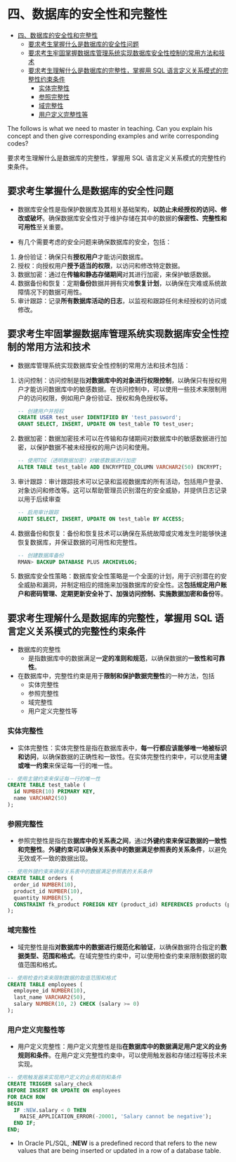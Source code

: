 # 四、数据库的安全性和完整性

- [四、数据库的安全性和完整性](#四数据库的安全性和完整性)
  - [要求考生掌握什么是数据库的安全性问题](#要求考生掌握什么是数据库的安全性问题)
  - [要求考生牢固掌握数据库管理系统实现数据库安全性控制的常用方法和技术](#要求考生牢固掌握数据库管理系统实现数据库安全性控制的常用方法和技术)
  - [要求考生理解什么是数据库的完整性，掌握用 SQL 语言定义关系模式的完整性约束条件](#要求考生理解什么是数据库的完整性掌握用-sql-语言定义关系模式的完整性约束条件)
    - [实体完整性](#实体完整性)
    - [参照完整性](#参照完整性)
    - [域完整性](#域完整性)
    - [用户定义完整性等](#用户定义完整性等)

The follows is what we need to master in teaching. Can you explain his concept and then give corresponding examples and write corresponding codes?

要求考生理解什么是数据库的完整性，掌握用 SQL 语言定义关系模式的完整性约束条件。

## 要求考生掌握什么是数据库的安全性问题

- 数据库安全性是指保护数据库及其相关基础架构，**以防止未经授权的访问、修改或破坏**。确保数据库安全性对于维护存储在其中的数据的**保密性、完整性和可用性**至关重要。

- 有几个需要考虑的安全问题来确保数据库的安全，包括：

1. 身份验证：确保只有**授权用户**才能访问数据库。
2. 授权：向授权用户**授予适当的权限**，以访问和修改特定数据。
3. 数据加密：通过在**传输和静态存储期间**对其进行加密，来保护敏感数据。
4. 数据备份和恢复：定期**备份**数据并拥有灾难**恢复计划**，以确保在灾难或系统故障情况下的数据可用性。
5. 审计跟踪：记录**所有数据库活动的日志**，以监视和跟踪任何未经授权的访问或修改。

## 要求考生牢固掌握数据库管理系统实现数据库安全性控制的常用方法和技术

- 数据库管理系统实现数据库安全性控制的常用方法和技术包括：

1. 访问控制：访问控制是指**对数据库中的对象进行权限控制**，以确保只有授权用户才能访问数据库中的敏感数据。在访问控制中，可以使用一些技术来限制用户的访问权限，例如用户身份验证、授权和角色授权等。

    ```sql
    -- 创建用户并授权
    CREATE USER test_user IDENTIFIED BY 'test_password';
    GRANT SELECT, INSERT, UPDATE ON test_table TO test_user;
    ```

2. 数据加密：数据加密技术可以在传输和存储期间对数据库中的敏感数据进行加密，以保护数据不被未经授权的用户访问和使用。

    ```sql
    -- 使用TDE（透明数据加密）对敏感数据进行加密
    ALTER TABLE test_table ADD ENCRYPTED_COLUMN VARCHAR2(50) ENCRYPT;
    ```

3. 审计跟踪：审计跟踪技术可以记录和监视数据库的所有活动，包括用户登录、对象访问和修改等。这可以帮助管理员识别潜在的安全威胁，并提供日志记录以用于后续审查

    ```sql
    -- 启用审计跟踪
    AUDIT SELECT, INSERT, UPDATE ON test_table BY ACCESS;
    ```

4. 数据备份和恢复：备份和恢复技术可以确保在系统故障或灾难发生时能够快速恢复数据库，并保证数据的可用性和完整性。

    ```sql
    -- 创建数据库备份
    RMAN> BACKUP DATABASE PLUS ARCHIVELOG;
    ```

5. 数据库安全性策略：数据库安全性策略是一个全面的计划，用于识别潜在的安全威胁和漏洞，并制定相应的措施来加强数据库的安全性。这**包括规定用户账户和密码管理、定期更新安全补丁、加强访问控制、实施数据加密和备份**等。

## 要求考生理解什么是数据库的完整性，掌握用 SQL 语言定义关系模式的完整性约束条件

- 数据库的完整性
  - 是指数据库中的数据满足**一定的准则和规范**，以确保数据的**一致性和可靠性**。
- 在数据库中，完整性约束是用于**限制和保护数据完整性**的一种方法，包括
  - 实体完整性
  - 参照完整性
  - 域完整性
  - 用户定义完整性等

### 实体完整性

- 实体完整性：实体完整性是指在数据库表中，**每一行都应该能够唯一地被标识和访问**，以确保数据的正确性和一致性。在实体完整性约束中，可以使用**主键或唯一约束**来保证每一行的唯一性。

```sql
-- 使用主键约束来保证每一行的唯一性
CREATE TABLE test_table (
  id NUMBER(10) PRIMARY KEY,
  name VARCHAR2(50)
);
```

### 参照完整性

- 参照完整性是指在数**据库中的关系表之间**，通过**外键约束来保证数据的一致性和完整性**。**外键约束可以确保关系表中的数据满足参照表的关系条件**，以避免无效或不一致的数据出现。

```sql
-- 使用外键约束来确保关系表中的数据满足参照表的关系条件
CREATE TABLE orders (
  order_id NUMBER(10),
  product_id NUMBER(10),
  quantity NUMBER(5),
  CONSTRAINT fk_product FOREIGN KEY (product_id) REFERENCES products (product_id)
);
```

### 域完整性

- 域完整性是指**对数据库中的数据进行规范化和验证**，以确保数据符合指定的**数据类型、范围和格式**。在域完整性约束中，可以使用检查约束来限制数据的取值范围和格式。

```sql
-- 使用检查约束来限制数据的取值范围和格式
CREATE TABLE employees (
  employee_id NUMBER(10),
  last_name VARCHAR2(50),
  salary NUMBER(10, 2) CHECK (salary >= 0)
);
```

### 用户定义完整性等

- 用户定义完整性：用户定义完整性是指**在数据库中的数据满足用户定义的业务规则和条件**。在用户定义完整性约束中，可以使用触发器和存储过程等技术来实现。

```sql
-- 使用触发器来实现用户定义的业务规则和条件
CREATE TRIGGER salary_check
BEFORE INSERT OR UPDATE ON employees
FOR EACH ROW
BEGIN
  IF :NEW.salary < 0 THEN
    RAISE_APPLICATION_ERROR(-20001, 'Salary cannot be negative');
  END IF;
END;
```

- In Oracle PL/SQL, :**NEW** is a predefined record that refers to the new values that are being inserted or updated in a row of a database table.
